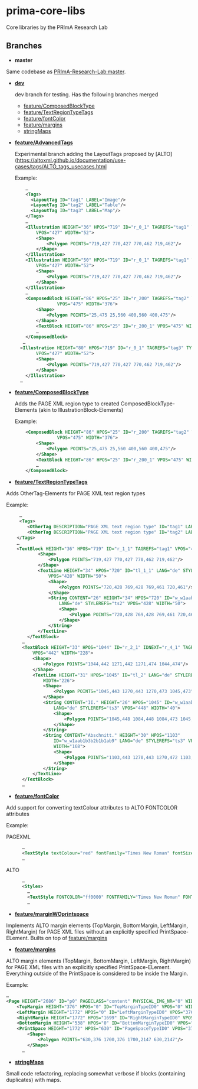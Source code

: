 prima-core-libs
===============

Core libraries by the PRImA Research Lab

## Branches
* **master**

Same codebase as [PRImA-Research-Lab:master](https://github.com/PRImA-Research-Lab/prima-core-libs). 

* **[dev](https://github.com/maxnth/prima-core-libs/tree/dev)**

  dev branch for testing. Has the following branches merged
    * [feature/ComposedBlockType](https://github.com/maxnth/prima-core-libs/tree/feature/ComposedBlockType)
    * [feature/TextRegionTypeTags](https://github.com/maxnth/prima-core-libs/tree/feature/TextRegionTypeTags)
    * [feature/fontColor](https://github.com/maxnth/prima-core-libs/tree/feature/fontColor)
    * [feature/margins](https://github.com/maxnth/prima-core-libs/tree/feature/margins)
    * [stringMaps](https://github.com/maxnth/prima-core-libs/tree/stringMaps)
* **[feature/AdvancedTags](https://github.com/maxnth/prima-core-libs/tree/feature/AdvancedTags)**

  Experimental branch adding the LayoutTags proposed by [ALTO](https://altoxml.github.io/documentation/use-cases/tags/ALTO_tags_usecases.html
  
  Example: 
  ```xml
      …
      <Tags>
        <LayoutTag ID="tag1" LABEL="Image"/>
        <LayoutTag ID="tag2" LABEL="Table"/>
        <LayoutTag ID="tag3" LABEL="Map"/> 
      </Tags>
      …
      <Illustration HEIGHT="36" HPOS="719" ID="r_0_1" TAGREFS="tag1" TYPE="ImageRegion"
          VPOS="427" WIDTH="52">
          <Shape>
              <Polygon POINTS="719,427 770,427 770,462 719,462"/>
          </Shape>
      </Illustration>
      <Illustration HEIGHT="50" HPOS="719" ID="r_0_1" TAGREFS="tag1" TYPE="ImageRegion"
          VPOS="427" WIDTH="52">
          <Shape>
              <Polygon POINTS="719,427 770,427 770,462 719,462"/>
          </Shape>
      </Illustration>
      …
      <ComposedBlock HEIGHT="86" HPOS="25" ID="r_200" TAGREFS="tag2" TYPE="TableRegion"
                  VPOS="475" WIDTH="376">
          <Shape>
              <Polygon POINTS="25,475 25,560 400,560 400,475"/>
          </Shape>
          <TextBlock HEIGHT="86" HPOS="25" ID="r_200_1" VPOS="475" WIDTH="376">
          …
      </ComposedBlock>
     …
    <Illustration HEIGHT="80" HPOS="719" ID="r_0_1" TAGREFS="tag3" TYPE="MapRegion"
          VPOS="427" WIDTH="52">
          <Shape>
              <Polygon POINTS="719,427 770,427 770,462 719,462"/>
          </Shape>
      </Illustration>
    …    
  ```
  
* **[feature/ComposedBlockType](https://github.com/maxnth/prima-core-libs/tree/feature/ComposedBlockType)**

  Adds the PAGE XML region type to created ComposedBlockType-Elements (akin to IllustrationBlock-Elements)
  
  Example:
  ```xml
      <ComposedBlock HEIGHT="86" HPOS="25" ID="r_200" TAGREFS="tag2" TYPE="TableRegion"
                  VPOS="475" WIDTH="376">
          <Shape>
              <Polygon POINTS="25,475 25,560 400,560 400,475"/>
          </Shape>
          <TextBlock HEIGHT="86" HPOS="25" ID="r_200_1" VPOS="475" WIDTH="376">
          …
      </ComposedBlock>
  ```
* **[feature/TextRegionTypeTags](https://github.com/maxnth/prima-core-libs/tree/feature/TextRegionTypeTags)**

Adds OtherTag-Elements for PAGE XML text region types

Example:
```xml
     …
     <Tags>
        <OtherTag DESCRIPTION="PAGE XML text region type" ID="tag1" LABEL="page-number"/>
        <OtherTag DESCRIPTION="PAGE XML text region type" ID="tag2" LABEL="header"/>
    </Tags>
    …
    <TextBlock HEIGHT="36" HPOS="719" ID="r_1_1" TAGREFS="tag1" VPOS="427" WIDTH="52">
            <Shape>
                <Polygon POINTS="719,427 770,427 770,462 719,462"/>
            </Shape>
            <TextLine HEIGHT="34" HPOS="720" ID="tl_1_1" LANG="de" STYLEREFS="ts1"
                VPOS="428" WIDTH="50">
                <Shape>
                    <Polygon POINTS="720,428 769,428 769,461 720,461"/>
                </Shape>
                <String CONTENT="26" HEIGHT="34" HPOS="720" ID="w_w1aab1b1b2b1b1ab1"
                    LANG="de" STYLEREFS="ts2" VPOS="428" WIDTH="50">
                    <Shape>
                        <Polygon POINTS="720,428 769,428 769,461 720,461"/>
                    </Shape>
                </String>
            </TextLine>
        </TextBlock>
      …
      <TextBlock HEIGHT="33" HPOS="1044" ID="r_2_1" IDNEXT="r_4_1" TAGREFS="tag2"
          VPOS="442" WIDTH="228">
          <Shape>
              <Polygon POINTS="1044,442 1271,442 1271,474 1044,474"/>
          </Shape>
          <TextLine HEIGHT="31" HPOS="1045" ID="tl_2" LANG="de" STYLEREFS="ts3" VPOS="443"
              WIDTH="226">
              <Shape>
                  <Polygon POINTS="1045,443 1270,443 1270,473 1045,473"/>
              </Shape>
              <String CONTENT="II." HEIGHT="26" HPOS="1045" ID="w_w1aab1b3b2b1b1ab1"
                  LANG="de" STYLEREFS="ts3" VPOS="448" WIDTH="40">
                  <Shape>
                      <Polygon POINTS="1045,448 1084,448 1084,473 1045,473"/>
                  </Shape>
              </String>
              <String CONTENT="Abschnitt." HEIGHT="30" HPOS="1103"
                  ID="w_w1aab1b3b2b1b1ab9" LANG="de" STYLEREFS="ts3" VPOS="443"
                  WIDTH="168">
                  <Shape>
                      <Polygon POINTS="1103,443 1270,443 1270,472 1103,472"/>
                  </Shape>
              </String>
          </TextLine>
      </TextBlock>
      …
```

* **[feature/fontColor](https://github.com/maxnth/prima-core-libs/tree/feature/fontColor)** 

Add support for converting textColour attributes to ALTO FONTCOLOR attributes

Example:

PAGEXML
```xml
      …
      <TextStyle textColour="red" fontFamily="Times New Roman" fontSize="8.5"/>
      …
```
ALTO
```xml
      …
      <Styles>
        …
        <TextStyle FONTCOLOR="ff0000" FONTFAMILY="Times New Roman" FONTSIZE="8.5" ID="ts3"/>
        …
```

* **[feature/marginWOprintspace](https://github.com/maxnth/prima-core-libs/tree/feature/marginWOprintspace)**

Implements ALTO margin elements (TopMargin, BottomMargin, LeftMargin, RightMargin) for PAGE XML files without an explicitly specified PrintSpace-ELement. Builts on top of [feature/margins](https://github.com/maxnth/prima-core-libs/tree/feature/margins)

* **[feature/margins](https://github.com/maxnth/prima-core-libs/tree/feature/margins)**

ALTO margin elements (TopMargin, BottomMargin, LeftMargin, RightMargin) for PAGE XML files with an explicitly specified PrintSpace-ELement. Everything outside of the PrintSpace is considered to be inside the Margin. 

Example:
```xml
…
<Page HEIGHT="2686" ID="p0" PAGECLASS="content" PHYSICAL_IMG_NR="0" WIDTH="1700">
    <TopMargin HEIGHT="376" HPOS="0" ID="TopMarginTypeID0" VPOS="0" WIDTH="1700"/>
    <LeftMargin HEIGHT="1772" HPOS="0" ID="LeftMarginTypeID0" VPOS="376" WIDTH="630"/>
    <RightMargin HEIGHT="1772" HPOS="1699" ID="RightMarginTypeID0" VPOS="376" WIDTH="3"/>
    <BottomMargin HEIGHT="538" HPOS="0" ID="BottomMarginTypeID0" VPOS="2148" WIDTH="1700"/>
    <PrintSpace HEIGHT="1772" HPOS="630" ID="PageSpaceTypeID0" VPOS="376" WIDTH="1071">
        <Shape>
            <Polygon POINTS="630,376 1700,376 1700,2147 630,2147"/>
        </Shape>
      …
```

* **[stringMaps](https://github.com/maxnth/prima-core-libs/tree/stringMaps)**

Small code refactoring, replacing somewhat verbose if blocks (containing duplicates) with maps.
